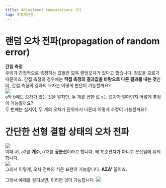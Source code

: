 ```yaml
---
title: Adjustment computations (5)
tag: 조정계산론
---
```


# 랜덤 오차 전파(propagation of random error)
**간접 측정**     
우리가 간접적으로 측정하는 값들은 모두 랜덤오차가 있다고 했습니다. 참값을 모르기 때문이죠. 간접 측정의 경우에는 **직접 측정의 결과값을 바탕으로 다른 결과를 내는 것**인데, 간접 측정의 결과의 오차는 어떻게 판단이 가능할까요?    
![](https://i.ibb.co/dKpzpkY/1.jpg)     
a와 b에도 오차가 있는 것을 알지만, 두 개를 곱한 값 s는 오차가 얼마인지 어떻게 추정이 가능할까요?    
두 번째는 심지어, 두 개의 오차가 단위마저 다른데 어떻게 추정이 가능할까요?

# 간단한 선형 결합 상태의 오차 전파
![](https://i.ibb.co/NZNf7QV/2.jpg)       
이때 a1, a2를 **계수**, σ12를 **공분산**이라고 합니다. 왜 표준편차가 아니고 분산임에 유의합니다.    
![](https://i.ibb.co/Q6ZWSCV/3.jpg)     
그래서 이렇게, 오차 전파의 식은 표현이 가능합니다. **AΣA'** 꼴이죠.

그래서 예제를 살펴보면, 이러한 것이 가능합니다.
![](https://i.ibb.co/gR5vg03/4.jpg)
